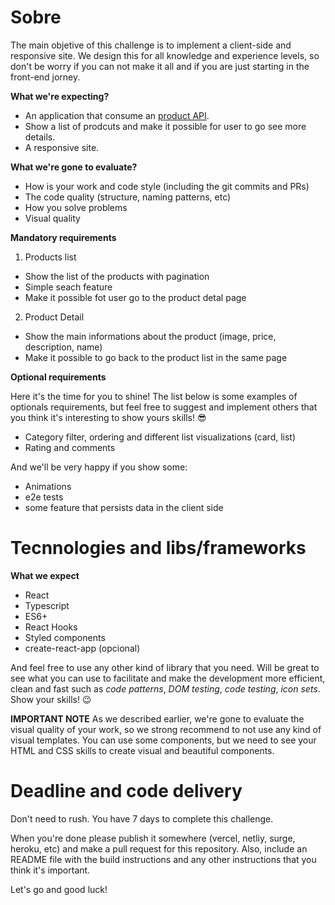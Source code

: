 # Sobre

The main objetive of this challenge is to implement a client-side and responsive site. We design this for all knowledge and experience levels, so don't be worry if you can not make it all and if you are just starting in the front-end jorney. 

**What we're expecting?**

- An application that consume an [product API](https://fakeapi.platzi.com/en/rest/products#get-all-products).
- Show a list of prodcuts and make it possible for user to go see more details.
- A responsive site.

**What we're gone to evaluate?**

- How is your work and code style (including the git commits and PRs)
- The code quality (structure, naming patterns, etc)
- How you solve problems
- Visual quality

**Mandatory requirements**

1. Products list

- Show the list of the products with pagination
- Simple seach feature
- Make it possible fot user go to the product detal page

2. Product Detail

- Show the main informations about the product (image, price, description, name)
- Make it possible to go back to the product list in the same page

**Optional requirements**

Here it's the time for you to shine! The list below is some examples of optionals requirements, but feel free to suggest and implement others that you think it's interesting to show yours skills! 😎

- Category filter, ordering and different list visualizations (card, list)
- Rating and comments

And we'll be very happy if you show some:

- Animations
- e2e tests
- some feature that persists data in the client side

# Tecnnologies and libs/frameworks

**What we expect**

- React
- Typescript
- ES6+
- React Hooks
- Styled components
- create-react-app (opcional)

And feel free to use any other kind of library that you need. Will be great to see what you can use to facilitate and make the development more efficient, clean and fast such as *code patterns*, *DOM testing*, *code testing*, *icon sets*. Show your skills! 😉

**IMPORTANT NOTE** As we described earlier, we're gone to evaluate the visual quality of your work, so we strong recommend to not use any kind of visual templates. You can use some components, but we need to see your HTML and CSS skills to create visual and beautiful components.

# Deadline and code delivery

Don't need to rush. You have 7 days to complete this challenge.

When you're done please publish it somewhere (vercel, netliy, surge, heroku, etc) and make a pull request for this repository. Also, include an README file with the build instructions and any other instructions that you think it's important.

Let's go and good luck! 



